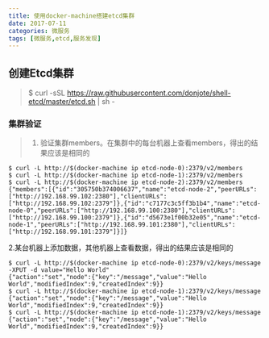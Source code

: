 ```yaml
---
title: 使用docker-machine搭建etcd集群
date: 2017-07-11
categories: 微服务
tags: [微服务,etcd,服务发现]
---
```

## 创建Etcd集群
>   $ curl -sSL https://raw.githubusercontent.com/donjote/shell-etcd/master/etcd.sh | sh -

### 集群验证
>1. 验证集群members。在集群中的每台机器上查看members，得出的结果应该是相同的   

>   
    $ curl -L http://$(docker-machine ip etcd-node-0):2379/v2/members
    $ curl -L http://$(docker-machine ip etcd-node-1):2379/v2/members
    $ curl -L http://$(docker-machine ip etcd-node-2):2379/v2/members
    {"members":[{"id":"305750b374006637","name":"etcd-node-2","peerURLs":["http://192.168.99.102:2380"],"clientURLs":["http://192.168.99.102:2379"]},{"id":"c7177c3c5ff3b1b4","name":"etcd-node-0","peerURLs":["http://192.168.99.100:2380"],"clientURLs":["http://192.168.99.100:2379"]},{"id":"d5673e1f00b32e05","name":"etcd-node-1","peerURLs":["http://192.168.99.101:2380"],"clientURLs":["http://192.168.99.101:2379"]}]}
2.某台机器上添加数据，其他机器上查看数据，得出的结果应该是相同的

>   
    $ curl -L http://$(docker-machine ip etcd-node-0):2379/v2/keys/message -XPUT -d value="Hello World"
    {"action":"set","node":{"key":"/message","value":"Hello World","modifiedIndex":9,"createdIndex":9}}
    $ curl -L http://$(docker-machine ip etcd-node-1):2379/v2/keys/message
    {"action":"set","node":{"key":"/message","value":"Hello World","modifiedIndex":9,"createdIndex":9}}
    $ curl -L http://$(docker-machine ip etcd-node-1):2379/v2/keys/message
    {"action":"set","node":{"key":"/message","value":"Hello World","modifiedIndex":9,"createdIndex":9}}
